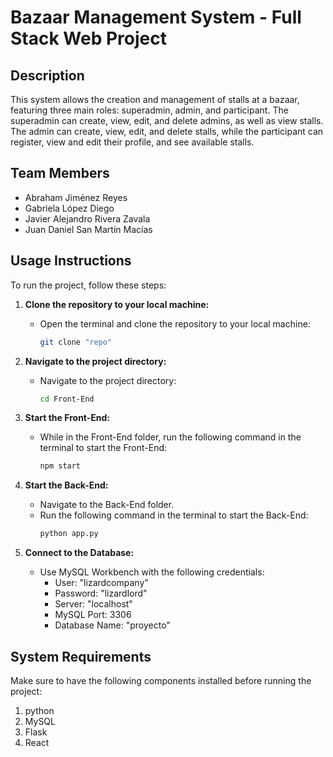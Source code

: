 # Bazaar Management System - Full Stack Web Project

## Description
This system allows the creation and management of stalls at a bazaar, featuring three main roles: superadmin, admin, and participant. The superadmin can create, view, edit, and delete admins, as well as view stalls. The admin can create, view, edit, and delete stalls, while the participant can register, view and edit their profile, and see available stalls.

## Team Members
- Abraham Jiménez Reyes
- Gabriela López Diego
- Javier Alejandro Rivera Zavala
- Juan Daniel San Martín Macías

## Usage Instructions
To run the project, follow these steps:

1. **Clone the repository to your local machine:**
   - Open the terminal and clone the repository to your local machine:
     ```bash
     git clone "repo"
     ```

2. **Navigate to the project directory:**
   - Navigate to the project directory:
     ```bash
     cd Front-End
     ```

3. **Start the Front-End:**
   - While in the Front-End folder, run the following command in the terminal to start the Front-End:
     ```bash
     npm start
     ```

4. **Start the Back-End:**
   - Navigate to the Back-End folder.
   - Run the following command in the terminal to start the Back-End:
     ```bash
     python app.py
     ```

5. **Connect to the Database:**
   - Use MySQL Workbench with the following credentials:
     - User: "lizardcompany"
     - Password: "lizardlord"
     - Server: "localhost"
     - MySQL Port: 3306
     - Database Name: "proyecto"

## System Requirements
Make sure to have the following components installed before running the project:

1. python
2. MySQL
3. Flask
4. React

